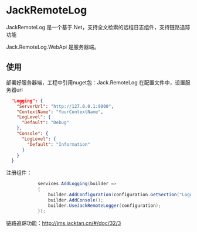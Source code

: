 # JackRemoteLog
JackRemoteLog 是一个基于.Net，支持全文检索的远程日志组件，支持链路追踪功能

Jack.RemoteLog.WebApi 是服务器端。

## 使用
部署好服务器端，工程中引用nuget包：Jack.RemoteLog
在配置文件中，设置服务器url
``` json
  "Logging": {
    "ServerUrl": "http://127.0.0.1:9000",
    "ContextName": "YourContextName",
    "LogLevel": {
      "Default": "Debug"
    },
    "Console": {
      "LogLevel": {
        "Default": "Information"
      }
    }
  }
```
注册组件：
``` cs
            services.AddLogging(builder =>
            {
                builder.AddConfiguration(configuration.GetSection("Logging"));
                builder.AddConsole();
                builder.UseJackRemoteLogger(configuration);
            });
```
链路追踪功能：http://jms.jacktan.cn/#/doc/32/3